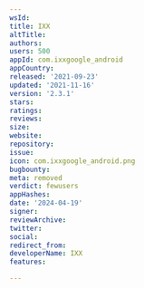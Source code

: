 ```yaml
---
wsId: 
title: IXX
altTitle: 
authors: 
users: 500
appId: com.ixxgoogle_android
appCountry: 
released: '2021-09-23'
updated: '2021-11-16'
version: '2.3.1'
stars: 
ratings: 
reviews: 
size: 
website: 
repository: 
issue: 
icon: com.ixxgoogle_android.png
bugbounty: 
meta: removed
verdict: fewusers
appHashes: 
date: '2024-04-19'
signer: 
reviewArchive: 
twitter: 
social: 
redirect_from: 
developerName: IXX
features: 

---
```


